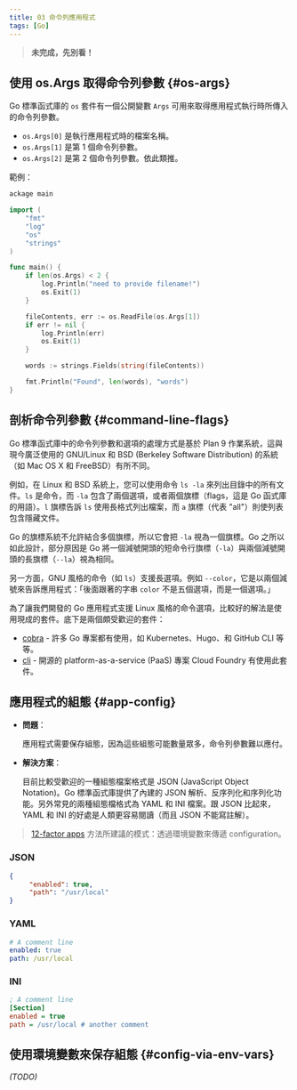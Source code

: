 ```yaml
---
title: 03 命令列應用程式
tags: [Go]
---
```


> **未完成，先別看！**

## 使用 os.Args 取得命令列參數 {#os-args}

Go 標準函式庫的 `os` 套件有一個公開變數 `Args` 可用來取得應用程式執行時所傳入的命令列參數。

- `os.Args[0]` 是執行應用程式時的檔案名稱。
- `os.Args[1]` 是第 1 個命令列參數。
- `os.Args[2]` 是第 2 個命令列參數。依此類推。

範例：

```go
ackage main

import (
    "fmt"
    "log"
    "os"
    "strings"
)

func main() {
    if len(os.Args) < 2 {
        log.Println("need to provide filename!")
        os.Exit(1)
    }

    fileContents, err := os.ReadFile(os.Args[1])
    if err != nil {
        log.Println(err)
        os.Exit(1)
    }

    words := strings.Fields(string(fileContents))

    fmt.Println("Found", len(words), "words")
}
```

## 剖析命令列參數 {#command-line-flags}

Go 標準函式庫中的命令列參數和選項的處理方式是基於 Plan 9 作業系統，這與現今廣泛使用的 GNU/Linux 和 BSD (Berkeley Software Distribution) 的系統（如 Mac OS X 和 FreeBSD）有所不同。

例如，在 Linux 和 BSD 系統上，您可以使用命令 `ls -la` 來列出目錄中的所有文件。`ls` 是命令，而 `-la` 包含了兩個選項，或者兩個旗標（flags，這是 Go 函式庫的用語）。`l` 旗標告訴 `ls` 使用長格式列出檔案，而 `a` 旗標（代表 "all"）則使列表包含隱藏文件。

Go 的旗標系統不允許結合多個旗標，所以它會把 `-la` 視為一個旗標。Go 之所以如此設計，部分原因是 Go 將一個減號開頭的短命令行旗標（`-la`）與兩個減號開頭的長旗標（`--la`）視為相同。

另一方面，GNU 風格的命令（如 `ls`）支援長選項。例如 `--color`，它是以兩個減號來告訴應用程式：「後面跟著的字串 `color` 不是五個選項，而是一個選項。」

為了讓我們開發的 Go 應用程式支援 Linux 風格的命令選項，比較好的解法是使用現成的套件。底下是兩個頗受歡迎的套件：

- [cobra](https://github.com/spf13/cobra) - 許多 Go 專案都有使用，如 Kubernetes、Hugo、和 GitHub CLI 等等。
- [cli](https://github.com/urfave/cli) - 開源的 platform-as-a-service (PaaS) 專案 Cloud Foundry 有使用此套件。

## 應用程式的組態 {#app-config}

- **問題**：

    應用程式需要保存組態，因為這些組態可能數量眾多，命令列參數難以應付。

- **解決方案**：

    目前比較受歡迎的一種組態檔案格式是 JSON (JavaScript Object Notation)。Go 標準函式庫提供了內建的 JSON 解析、反序列化和序列化功能。另外常見的兩種組態檔格式為 YAML 和 INI 檔案。跟 JSON 比起來，YAML 和 INI 的好處是人類更容易閱讀（而且 JSON 不能寫註解）。

> [12-factor apps](http://12factor.net/) 方法所建議的模式：透過環境變數來傳遞 configuration。

### JSON

```json
{
     "enabled": true,
     "path": "/usr/local"
}
```

### YAML

```yaml
# A comment line
enabled: true
path: /usr/local
```

### INI

```ini
; A comment line
[Section]
enabled = true
path = /usr/local # another comment
```

## 使用環境變數來保存組態 {#config-via-env-vars}

*(TODO)*

